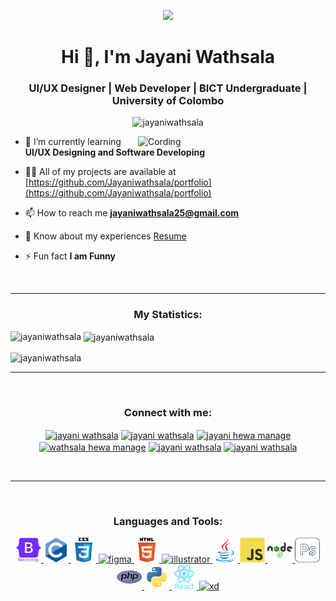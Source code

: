 <p align="center" ><img  src = "https://github.com/7oSkaaa/7oSkaaa/blob/main/Images/about_me.gif?raw=true" width = 100px></p>

<h1 align="center">Hi 👋, I'm Jayani Wathsala</h1>

<h3 align="center">UI/UX Designer | Web Developer | BICT Undergraduate | University of Colombo</h3>

<p align="center"> <img src="https://komarev.com/ghpvc/?username=jayaniwathsala&label=Profile%20views&color=0e75b6&style=flat" alt="jayaniwathsala" /> </p>

<img align="right" alt="Cording" width="300" src="https://media.giphy.com/media/qgQUggAC3Pfv687qPC/giphy.gif" />

- 🌱 I’m currently learning **UI/UX Designing and Software Developing**

- 👨‍💻 All of my projects are available at [https://github.com/Jayaniwathsala/portfolio](https://github.com/Jayaniwathsala/portfolio)

- 📫 How to reach me **jayaniwathsala25@gmail.com**

- 📄 Know about my experiences [Resume](https://www.canva.com/design/DAF1-Tewko4/aGtq8Lha6mH_sa4gR0ccmQ/view?utm_content=DAF1-Tewko4&utm_campaign=share_your_design&utm_medium=link&utm_source=shareyourdesignpanel)

- ⚡ Fun fact **I am Funny**

  <br>

---

<h3 align="center">My Statistics:</h3>

<p><img align="left" src="https://github-readme-stats.vercel.app/api/top-langs?username=jayaniwathsala&show_icons=true&locale=en&layout=compact" alt="jayaniwathsala" /></p>

<p>&nbsp;<img align="center" src="https://github-readme-stats.vercel.app/api?username=jayaniwathsala&show_icons=true&locale=en" alt="jayaniwathsala" /></p>

<p><img align="center" src="https://github-readme-streak-stats.herokuapp.com/?user=jayaniwathsala&" alt="jayaniwathsala" /></p>

---

<br>

<h3 align="center">Connect with me:</h3>
<p align="center">
<a href="https://linkedin.com/in/jayani wathsala" target="blank"><img align="center" src="https://raw.githubusercontent.com/rahuldkjain/github-profile-readme-generator/master/src/images/icons/Social/linked-in-alt.svg" alt="jayani wathsala" height="30" width="40" /></a>
<a href="https://stackoverflow.com/users/jayani wathsala" target="blank"><img align="center" src="https://raw.githubusercontent.com/rahuldkjain/github-profile-readme-generator/master/src/images/icons/Social/stack-overflow.svg" alt="jayani wathsala" height="30" width="40" /></a>
<a href="https://fb.com/jayani hewa manage" target="blank"><img align="center" src="https://raw.githubusercontent.com/rahuldkjain/github-profile-readme-generator/master/src/images/icons/Social/facebook.svg" alt="jayani hewa manage" height="30" width="40" /></a>
<a href="https://instagram.com/wathsala hewa manage" target="blank"><img align="center" src="https://raw.githubusercontent.com/rahuldkjain/github-profile-readme-generator/master/src/images/icons/Social/instagram.svg" alt="wathsala hewa manage" height="30" width="40" /></a>
<a href="https://dribbble.com/jayani wathsala" target="blank"><img align="center" src="https://raw.githubusercontent.com/rahuldkjain/github-profile-readme-generator/master/src/images/icons/Social/dribbble.svg" alt="jayani wathsala" height="30" width="40" /></a>
<a href="https://www.behance.net/jayani wathsala" target="blank"><img align="center" src="https://raw.githubusercontent.com/rahuldkjain/github-profile-readme-generator/master/src/images/icons/Social/behance.svg" alt="jayani wathsala" height="30" width="40" /></a>
</p>

<br>

---

<br>

<h3 align="center">Languages and Tools:</h3>
<p align="center"> 
<a href="https://getbootstrap.com" target="_blank" rel="noreferrer"> <img src="https://raw.githubusercontent.com/devicons/devicon/master/icons/bootstrap/bootstrap-plain-wordmark.svg" alt="bootstrap" width="40" height="40"/> </a> 
<a href="https://www.cprogramming.com/" target="_blank" rel="noreferrer"> <img src="https://raw.githubusercontent.com/devicons/devicon/master/icons/c/c-original.svg" alt="c" width="40" height="40"/> </a> 
<a href="https://www.w3schools.com/css/" target="_blank" rel="noreferrer"> <img src="https://raw.githubusercontent.com/devicons/devicon/master/icons/css3/css3-original-wordmark.svg" alt="css3" width="40" height="40"/> </a> 
<a href="https://www.figma.com/" target="_blank" rel="noreferrer"> <img src="https://www.vectorlogo.zone/logos/figma/figma-icon.svg" alt="figma" width="40" height="40"/> </a> 
<a href="https://www.w3.org/html/" target="_blank" rel="noreferrer"> <img src="https://raw.githubusercontent.com/devicons/devicon/master/icons/html5/html5-original-wordmark.svg" alt="html5" width="40" height="40"/> </a> 
<a href="https://www.adobe.com/in/products/illustrator.html" target="_blank" rel="noreferrer"> <img src="https://www.vectorlogo.zone/logos/adobe_illustrator/adobe_illustrator-icon.svg" alt="illustrator" width="40" height="40"/> </a> 
<a href="https://www.java.com" target="_blank" rel="noreferrer"> <img src="https://raw.githubusercontent.com/devicons/devicon/master/icons/java/java-original.svg" alt="java" width="40" height="40"/> </a> 
<a href="https://developer.mozilla.org/en-US/docs/Web/JavaScript" target="_blank" rel="noreferrer"> <img src="https://raw.githubusercontent.com/devicons/devicon/master/icons/javascript/javascript-original.svg" alt="javascript" width="40" height="40"/> </a> 
<a href="https://nodejs.org" target="_blank" rel="noreferrer"> <img src="https://raw.githubusercontent.com/devicons/devicon/master/icons/nodejs/nodejs-original-wordmark.svg" alt="nodejs" width="40" height="40"/> </a> 
<a href="https://www.photoshop.com/en" target="_blank" rel="noreferrer"> <img src="https://raw.githubusercontent.com/devicons/devicon/master/icons/photoshop/photoshop-line.svg" alt="photoshop" width="40" height="40"/> </a> 
<a href="https://www.php.net" target="_blank" rel="noreferrer"> <img src="https://raw.githubusercontent.com/devicons/devicon/master/icons/php/php-original.svg" alt="php" width="40" height="40"/> </a> 
<a href="https://www.python.org" target="_blank" rel="noreferrer"> <img src="https://raw.githubusercontent.com/devicons/devicon/master/icons/python/python-original.svg" alt="python" width="40" height="40"/> </a> 
<a href="https://reactjs.org/" target="_blank" rel="noreferrer"> <img src="https://raw.githubusercontent.com/devicons/devicon/master/icons/react/react-original-wordmark.svg" alt="react" width="40" height="40"/> </a> 
<a href="https://www.adobe.com/products/xd.html" target="_blank" rel="noreferrer"> <img src="https://cdn.worldvectorlogo.com/logos/adobe-xd.svg" alt="xd" width="40" height="40"/> </a> </p>
